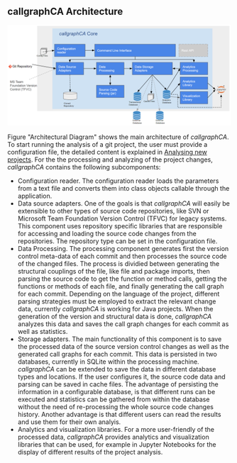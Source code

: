 callgraphCA Architecture
---------------------

![architectureDiagramm.png](./architectureDiagramm.png "Architecture diagramm")


Figure "Architectural Diagram" shows the main architecture of *callgraphCA*. To start running the analysis of a git project, the user must provide a configuration file, the detailed content is explained in [Analysing new projects](<https://github.com/GLopezMUZH/call_graph_change_analyser/blob/main/docs/tutorial.rst>). For the the processing and analyzing of the project changes, *callgraphCA* contains the following subcomponents: 

* Configuration reader. The configuration reader loads the parameters from a text file and converts them into class objects callable through the application.
* Data source adapters. One of the goals is that *callgraphCA* will easily be extensible to other types of source code repositories, like SVN or Microsoft Team Foundation Version Control (TFVC) for legacy systems. This component uses repository specific libraries that are responsible for accessing and loading the source code changes from the repositories. The repository type can be set in the configuration file.
* Data Processing. The processing component generates first the version control meta-data of each commit and then processes the source code of the changed files. The process is dividied between generating the structural couplings of the file, like file and package imports, then parsing the source code to get the function or method calls, getting the functions or methods of each file, and finally generating the call graph for each commit. Depending on the language of the project, different parsing strategies must be employed to extract the relevant change data, currently *callgraphCA* is working for Java projects. When the generation of the version and structural data is done, *callgraphCA* analyzes this data and saves the call graph changes for each commit as well as statistics. 
* Storage adapters. The main functionality of this component is to save the processed data of the source version control changes as well as the generated call graphs for each commit. This data is persisted in two databases, currently in SQLite within the processing machine. *callgraphCA* can be extended to save the data in different database types and locations. If the user configures it, the source code data and parsing can be saved in cache files. The advantage of persisting the information in a configurable database, is that different runs can be executed and statistics can be gathered from within the database without the need of re-processing the whole source code changes history. Another advantage is that different users can read the results and use them for their own analyis. 
* Analytics and visualization libraries. For a more user-friendly of the processed data, *callgraphCA* provides analytics and visualization libraries that can be used, for example in Jupyter Notebooks for the display of different results of the project analysis. 
